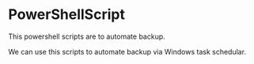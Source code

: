 # PowerShellScript

This powershell scripts are to automate backup.

We can use this scripts to automate backup via Windows task schedular.

